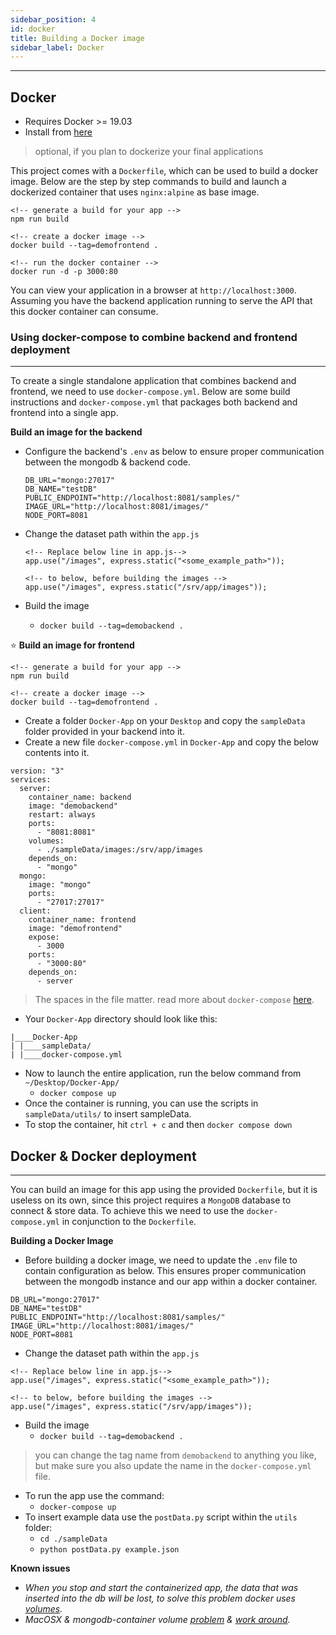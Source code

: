 ```yaml
---
sidebar_position: 4
id: docker
title: Building a Docker image
sidebar_label: Docker
---
```


---

## Docker

- Requires Docker >= 19.03
- Install from [here](https://docs.docker.com/get-docker/)

> optional, if you plan to dockerize your final applications


This project comes with a `Dockerfile`, which can be used to build a docker image. Below are the step by step commands to build and launch a dockerized container that uses `nginx:alpine` as base image.

```
<!-- generate a build for your app -->
npm run build

<!-- create a docker image -->
docker build --tag=demofrontend .

<!-- run the docker container -->
docker run -d -p 3000:80
```

You can view your application in a browser at `http://localhost:3000`. Assuming you have the backend application running to serve the API that this docker container can consume.

### Using docker-compose to combine backend and frontend deployment

---

To create a single standalone application that combines backend and frontend, we need to use `docker-compose.yml`.
Below are some build instructions and `docker-compose.yml` that packages both backend and frontend into a single app.

**Build an image for the backend**

- Configure the backend's `.env` as below to ensure proper communication between the mongodb & backend code.

  ```
  DB_URL="mongo:27017"
  DB_NAME="testDB"
  PUBLIC_ENDPOINT="http://localhost:8081/samples/"
  IMAGE_URL="http://localhost:8081/images/"
  NODE_PORT=8081

  ```

- Change the dataset path within the `app.js`

  ```
  <!-- Replace below line in app.js-->
  app.use("/images", express.static("<some_example_path>"));

  <!-- to below, before building the images -->
  app.use("/images", express.static("/srv/app/images"));

  ```

- Build the image
  - `docker build --tag=demobackend .`

:star: **Build an image for frontend**

```
<!-- generate a build for your app -->
npm run build

<!-- create a docker image -->
docker build --tag=demofrontend .
```

- Create a folder `Docker-App` on your `Desktop` and copy the `sampleData` folder provided in your backend into it.
- Create a new file `docker-compose.yml` in `Docker-App` and copy the below contents into it.

```
version: "3"
services:
  server:
    container_name: backend
    image: "demobackend"
    restart: always
    ports:
      - "8081:8081"
    volumes:
      - ./sampleData/images:/srv/app/images
    depends_on:
      - "mongo"
  mongo:
    image: "mongo"
    ports:
      - "27017:27017"
  client:
    container_name: frontend
    image: "demofrontend"
    expose:
      - 3000
    ports:
      - "3000:80"
    depends_on:
      - server
```

> The spaces in the file matter. read more about `docker-compose` [here](https://docs.docker.com/compose/).

- Your `Docker-App` directory should look like this:

```
|____Docker-App
| |____sampleData/
| |____docker-compose.yml

```

- Now to launch the entire application, run the below command from `~/Desktop/Docker-App/`
  - `docker compose up`
- Once the container is running, you can use the scripts in `sampleData/utils/` to insert sampleData.
- To stop the container, hit `ctrl + c` and then `docker compose down`

## Docker & Docker deployment

---

You can build an image for this app using the provided `Dockerfile`, but it is useless on its own, since this project requires a `MongoDB` database to connect & store data. To achieve this we need to use the `docker-compose.yml` in conjunction to the `Dockerfile`.

**Building a Docker Image**

- Before building a docker image, we need to update the `.env` file to contain configuration as below. This ensures proper communication between the mongodb instance and our app within a docker container.

```
DB_URL="mongo:27017"
DB_NAME="testDB"
PUBLIC_ENDPOINT="http://localhost:8081/samples/"
IMAGE_URL="http://localhost:8081/images/"
NODE_PORT=8081

```

- Change the dataset path within the `app.js`

```
<!-- Replace below line in app.js-->
app.use("/images", express.static("<some_example_path>"));

<!-- to below, before building the images -->
app.use("/images", express.static("/srv/app/images"));

```

- Build the image
  - `docker build --tag=demobackend .`

> you can change the tag name from `demobackend` to anything you like, but make sure you also update the name in the `docker-compose.yml` file.

- To run the app use the command:
  - `docker-compose up`
- To insert example data use the `postData.py` script within the `utils` folder:
  - `cd ./sampleData`
  - `python postData.py example.json`

**Known issues**

- _When you stop and start the containerized app, the data that was inserted into the db will be lost, to solve this problem docker uses [volumes](https://docs.docker.com/storage/volumes/)._
- _MacOSX & mongodb-container volume [problem](https://stackoverflow.com/a/34903503) & [work around](https://docs.docker.com/storage/volumes/)._
